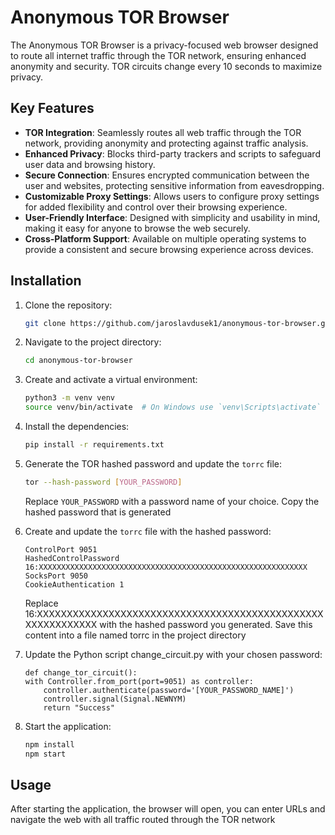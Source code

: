 # Anonymous TOR Browser

The Anonymous TOR Browser is a privacy-focused web browser designed to route all internet traffic through the TOR network, ensuring enhanced anonymity and security. TOR circuits change every 10 seconds to maximize privacy.

## Key Features

- **TOR Integration**: Seamlessly routes all web traffic through the TOR network, providing anonymity and protecting against traffic analysis.
- **Enhanced Privacy**: Blocks third-party trackers and scripts to safeguard user data and browsing history.
- **Secure Connection**: Ensures encrypted communication between the user and websites, protecting sensitive information from eavesdropping.
- **Customizable Proxy Settings**: Allows users to configure proxy settings for added flexibility and control over their browsing experience.
- **User-Friendly Interface**: Designed with simplicity and usability in mind, making it easy for anyone to browse the web securely.
- **Cross-Platform Support**: Available on multiple operating systems to provide a consistent and secure browsing experience across devices.

## Installation

1. Clone the repository:
    ```bash
    git clone https://github.com/jaroslavdusek1/anonymous-tor-browser.git
    ```

2. Navigate to the project directory:
    ```bash
    cd anonymous-tor-browser
    ```

3. Create and activate a virtual environment:
    ```bash
    python3 -m venv venv
    source venv/bin/activate  # On Windows use `venv\Scripts\activate`
    ```

4. Install the dependencies:
    ```bash
    pip install -r requirements.txt
    ```

5. Generate the TOR hashed password and update the `torrc` file:
    ```bash
    tor --hash-password [YOUR_PASSWORD]
    ```

    Replace `YOUR_PASSWORD` with a password name of your choice. Copy the hashed password that is generated

6. Create and update the `torrc` file with the hashed password:
    ```plaintext
    ControlPort 9051
    HashedControlPassword 16:XXXXXXXXXXXXXXXXXXXXXXXXXXXXXXXXXXXXXXXXXXXXXXXXXXXXXXXXXXXX
    SocksPort 9050
    CookieAuthentication 1
    ```

    Replace 16:XXXXXXXXXXXXXXXXXXXXXXXXXXXXXXXXXXXXXXXXXXXXXXXXXXXXXXXXXXXX with the hashed password you generated. Save this content into a file named torrc in the project directory

7. Update the Python script change_circuit.py with your chosen password:
    ```plaintext
    def change_tor_circuit():
    with Controller.from_port(port=9051) as controller:
        controller.authenticate(password='[YOUR_PASSWORD_NAME]')
        controller.signal(Signal.NEWNYM)
        return "Success"
    ```

8. Start the application:
    ```bash
    npm install
    npm start
    ```

## Usage

After starting the application, the browser will open, you can enter URLs and navigate the web with all traffic routed through the TOR network
